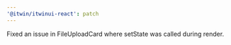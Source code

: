 ```yaml
---
'@itwin/itwinui-react': patch
---
```


Fixed an issue in FileUploadCard where setState was called during render.
